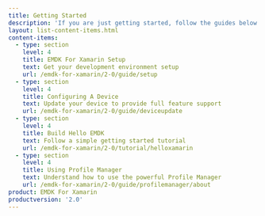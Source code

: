 ```yaml
---
title: Getting Started
description: 'If you are just getting started, follow the guides below to get your development environment setup properly and understand the foundations for using the EMDK for Xamarin features.'
layout: list-content-items.html
content-items:
  - type: section
    level: 4
    title: EMDK For Xamarin Setup
    text: Get your development environment setup
    url: /emdk-for-xamarin/2-0/guide/setup
  - type: section
    level: 4
    title: Configuring A Device
    text: Update your device to provide full feature support
    url: /emdk-for-xamarin/2-0/guide/deviceupdate
  - type: section
    level: 4
    title: Build Hello EMDK
    text: Follow a simple getting started tutorial
    url: /emdk-for-xamarin/2-0/tutorial/helloxamarin
  - type: section
    level: 4
    title: Using Profile Manager
    text: Understand how to use the powerful Profile Manager
    url: /emdk-for-xamarin/2-0/guide/profilemanager/about
product: EMDK For Xamarin
productversion: '2.0'
---
```

           








